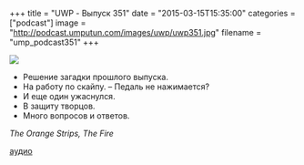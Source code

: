 +++
title = "UWP - Выпуск 351"
date = "2015-03-15T15:35:00"
categories = ["podcast"]
image = "http://podcast.umputun.com/images/uwp/uwp351.jpg"
filename = "ump_podcast351"
+++

![](https://podcast.umputun.com/images/uwp/uwp351.jpg)

- Решение загадки прошлого выпуска.
- На работу по скайпу.
– Педаль не нажимается?
- И еще один ужаснулся.
- В защиту творцов.
- Много вопросов и ответов.

_The Orange Strips, The Fire_

[аудио](https://podcast.umputun.com/media/ump_podcast351.mp3)
<audio src="https://podcast.umputun.com/media/ump_podcast351.mp3" preload="none"></audio>